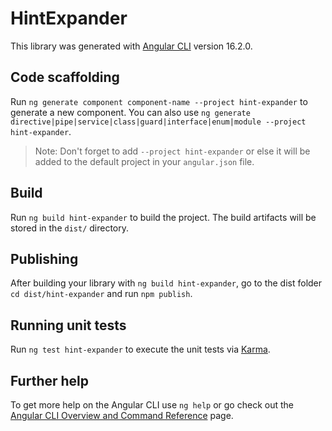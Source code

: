 # HintExpander

This library was generated with [Angular CLI](https://github.com/angular/angular-cli) version 16.2.0.

## Code scaffolding

Run `ng generate component component-name --project hint-expander` to generate a new component. You can also use `ng generate directive|pipe|service|class|guard|interface|enum|module --project hint-expander`.
> Note: Don't forget to add `--project hint-expander` or else it will be added to the default project in your `angular.json` file. 

## Build

Run `ng build hint-expander` to build the project. The build artifacts will be stored in the `dist/` directory.

## Publishing

After building your library with `ng build hint-expander`, go to the dist folder `cd dist/hint-expander` and run `npm publish`.

## Running unit tests

Run `ng test hint-expander` to execute the unit tests via [Karma](https://karma-runner.github.io).

## Further help

To get more help on the Angular CLI use `ng help` or go check out the [Angular CLI Overview and Command Reference](https://angular.io/cli) page.
